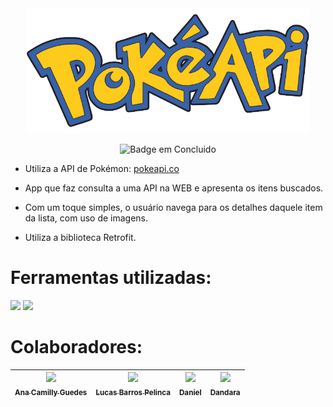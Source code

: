 <div align="center">
	<img height="200" src="https://github.com/anacamilly/PokeApi/blob/master/app/src/main/res/drawable/pokeapi.png" alt="PokeAPI">
  
  ![Badge em Concluido](http://img.shields.io/static/v1?label=STATUS&message=%20CONCLUIDO&color=GREEN&style=for-the-badge)
</div>

* Utiliza a API de Pokémon: [pokeapi.co](https://pokeapi.co)

* App que faz consulta a uma API na WEB e apresenta os itens buscados.

* Com um toque simples, o usuário navega para os detalhes daquele item da lista, com uso de imagens.

* Utiliza a biblioteca Retrofit.

# Ferramentas utilizadas:
<div  display= "inline-block"> 
    <img height="50" src="https://upload.wikimedia.org/wikipedia/commons/thumb/9/95/Android_Studio_Icon_3.6.svg/1900px-Android_Studio_Icon_3.6.svg.png"> 
    <img height="50" src="https://upload.wikimedia.org/wikipedia/commons/7/74/Kotlin_Icon.png">
</div>

# Colaboradores:

| [<img src="https://avatars.githubusercontent.com/u/90116902?v=4" width=115><br><sub>Ana Camilly Guedes</sub>](https://github.com/anacamilly) | [<img src="https://avatars.githubusercontent.com/u/93331493?v=4" width=115><br><sub>Lucas Barros Pelinca</sub>](https://github.com/lucasbpc2002) | [<img src="https://avatars.githubusercontent.com/u/100950064?v=4" width=115><br><sub>Daniel</sub>](https://github.com/Danieu1) | [<img src="https://avatars.githubusercontent.com/u/105498447?v=4" width=115><br><sub>Dandara</sub>](https://github.com/Dandara91) |
| :---: | :---: | :---: | :---: |

